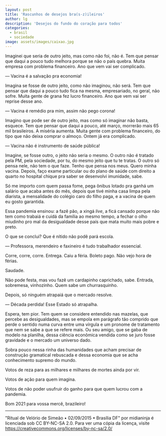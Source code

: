 ```yaml
---
layout: post
title: 'Rascunhos de desejos bra(s-z)ileiros'
author: lg
description: 'Desejos do fundo do coração para todos'
categories:
  - brasil
  - sociedade
image: assets/images/caixao.jpg
---
```

Imaginei que seria de outro jeito, mas como não foi, não é. Tem que pensar que daqui a pouco tudo melhora porque se não o país quebra. Muita empresa com problema financeiro. Ano que vem vai ser complicado.

&mdash; Vacina é a salvação pra economia!

Imagina se fosse de outro jeito, como não imaginou, não será. Tem que pensar que daqui a pouco tudo fica na mesma, empresariado, no geral, não sofre. Muita gente de grana fez lucro financeiro. Ano que vem vai ser reprise desse ano.

&mdash; Vacina é remédio pra mim, assim não pego corona!

Imagino que pode ser de outro jeito, mas como só imaginar não basta, esquece. Tem que pensar que daqui a pouco, até março, morrerão mais 65 mil brasileiros. A miséria aumenta. Muita gente com problema financeiro, do tipo que não deixa comprar o almoço. Ontem já era complicado.

&mdash; Vacina não é instrumento de saúde pública!

Imagine, se fosse outro, o jeito não seria o mesmo. O outro não é tratado pela PM, pela sociedade, por tu, do mesmo jeito que tu te tratas. O outro só pensa nele, não tem o que faze. Tenho que pensa nos meus. Quero minha vacina. Depois, faço exame particular ou do plano de saúde com direito a quarto no hospital chique pra saber se desenvolvi imunidade, sabe.

Só me importo com quem passa fome, pega ônibus lotado pra ganhá um salário que acaba antes do mês, depois que tivé minha casa limpa pela diarista, a mensalidade do colégio caro do filho paga, e a vacina de quem eu gosto garantida.

Essa pandemia ensinou: a fazê pão, a xingá _live_, a ficá cansado porque não tem como trabaiá e cuidá da família ao mesmo tempo, a fechar o olho miudinho pro mal da desigualdade desse país que mata muito mais pobre e preto.

O que se conclui? Que é nítido não podê pará escola.

&mdash; Professora, merendeiro e faxineiro é tudo trabalhador essencial.

Corre, corre, corre. Entrega. Caiu a féria. Boleto pago. Não vejo hora de férias.

Saudade.

Não pode festa, mas vou fazê um cardapinho caprichado, sabe. Entrada, sobremesa, vinhozinho. Quem sabe um churrasquinho.

Depois, só ninguém atrapaiá que o mercado resolve.

&mdash; Década perdida! Esse Estado só atrapalha.

Espera, tem pior. Tem quem se considere entendido nas mazelas, que percebe as desigualdades, mas se empola em parágrafo tão comprido que perde o sentido numa curva entre uma vírgula e um pronome de tratamento que nem se sabe a que se refere mais. Ou seu amigo, que se gaba de modelo na planilha, dessa ciência econômica vendida como se juro fosse gravidade e o mercado um universo dado.

Sobra pouco nessa rinha das humanidades que acham precisar de construção gramatical rebuscada e dessa economia que se acha conhecimento supremo do mundo.

Votos de reza para as milhares e milhares de mortes ainda por vir.

Votos de ação para quem imagina.

Votos de não poder usufruir do ganho para que quem lucrou com a pandemia.

Bom 2021 para vossa mercê, brazileiro!

---
 "Ritual de Velório de Simeão • 02/09/2015 • Brasília DF" por midianinja é licenciada sob CC BY-NC-SA 2.0. Para ver uma cópia da licença, visite https://creativecommons.org/licenses/by-nc-sa/2.0/
